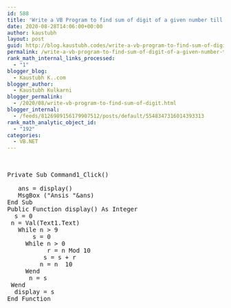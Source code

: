 ```yaml
---
id: 588
title: 'Write a VB Program to find sum of digit of a given number till it reduces to single digit.             Accept input through textbox and Display the output in Message Box (using function)'
date: 2020-08-28T14:06:00+00:00
author: kaustubh
layout: post
guid: http://blog.kaustubh.codes/write-a-vb-program-to-find-sum-of-digit-of-a-given-number-till-it-reduces-to-single-digit-accept-input-through-textbox-and-display-the-output-in-message-box-using-function/
permalink: /write-a-vb-program-to-find-sum-of-digit-of-a-given-number-till-it-reduces-to-single-digit-accept-input-through-textbox-and-display-the-output-in-message-box-using-function/
rank_math_internal_links_processed:
  - "1"
blogger_blog:
  - Kaustubh K..com
blogger_author:
  - Kaustubh Kulkarni
blogger_permalink:
  - /2020/08/write-vb-program-to-find-sum-of-digit.html
blogger_internal:
  - /feeds/8126989156179907512/posts/default/5548347316014393313
rank_math_analytic_object_id:
  - "192"
categories:
  - VB.NET
---
```

<pre><br /><br />Private Sub Command1_Click()<br /><br />	ans = display()<br />	MsgBox ("Ansis "&ans)<br />End Sub<br />Public Function display() As Integer<br />	s = 0<br />	n = Val(Text1.Text)<br />	While n > 9<br />		s = 0<br />		While n > 0<br />			r = n Mod 10<br />			s = s + r<br />			n = n  10<br />		Wend<br />		n = s<br />	Wend<br />	display = s<br />End Function<br /><br /><br /><br /></pre>